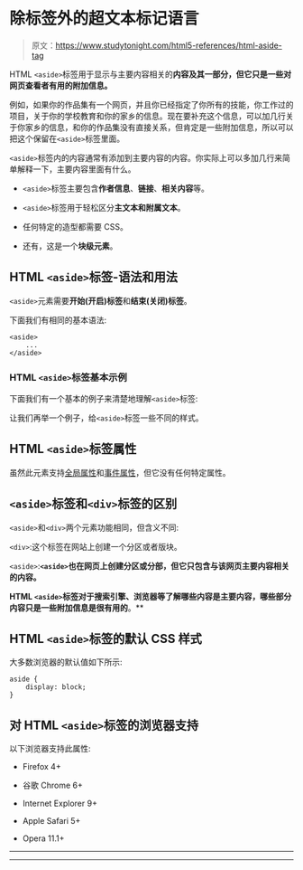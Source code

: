 # 除标签外的超文本标记语言

> 原文：<https://www.studytonight.com/html5-references/html-aside-tag>

HTML `<aside>`标签用于显示与主要内容相关的**内容及其一部分，但它只是一些对网页查看者有用的附加信息。**

例如，如果你的作品集有一个网页，并且你已经指定了你所有的技能，你工作过的项目，关于你的学校教育和你的家乡的信息。现在要补充这个信息，可以加几行关于你家乡的信息，和你的作品集没有直接关系，但肯定是一些附加信息，所以可以把这个保留在`<aside>`标签里面。

`<aside>`标签内的内容通常有添加到主要内容的内容。你实际上可以多加几行来简单解释一下，主要内容里面有什么。

*   `<aside>`标签主要包含**作者信息**、**链接**、**相关内容**等。

*   `<aside>`标签用于轻松区分**主文本和附属文本**。

*   任何特定的造型都需要 CSS。

*   还有，这是一个**块级元素**。

## HTML `<aside>`标签-语法和用法

`<aside>`元素需要**开始(开启)标签**和**结束(关闭)标签**。

下面我们有相同的基本语法:

```
<aside>
    ...
</aside>
```

### HTML `<aside>`标签基本示例

下面我们有一个基本的例子来清楚地理解`<aside>`标签:

让我们再举一个例子，给`<aside>`标签一些不同的样式。

## HTML `<aside>`标签属性

虽然此元素支持[全局属性](https://www.studytonight.com/html5-references/html-global-attributes)和[事件属性](https://www.studytonight.com/html5-references/html-event-attributes)，但它没有任何特定属性。

## `<aside>`标签和`<div>`标签的区别

`<aside>`和`<div>`两个元素功能相同，但含义不同:

`<div>`:这个标签在网站上创建一个分区或者版块。

`<aside>`:**`<aside>`也在网页上创建分区或分部，但它只包含与该网页主要内容相关的内容。**

 **HTML `<aside>`标签对于搜索引擎、浏览器等了解哪些内容是主要内容，哪些部分内容只是一些附加信息是很有用的**。**

## HTML `<aside>`标签的默认 CSS 样式

大多数浏览器的默认值如下所示:

```
aside {
    display: block;
}
```

## 对 HTML `<aside>`标签的浏览器支持

以下浏览器支持此属性:

*   Firefox 4+

*   谷歌 Chrome 6+

*   Internet Explorer 9+

*   Apple Safari 5+

*   Opera 11.1+

* * *

* * ***